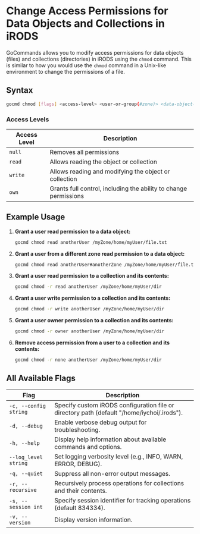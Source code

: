 # Change Access Permissions for Data Objects and Collections in iRODS

GoCommands allows you to modify access permissions for data objects (files) and collections (directories) in iRODS using the `chmod` command. This is similar to how you would use the `chmod` command in a Unix-like environment to change the permissions of a file.


## Syntax
```sh
gocmd chmod [flags] <access-level> <user-or-group(#zone)> <data-object-or-collection>
```

### Access Levels

| Access Level | Description |
|-------------|-------------|
| `null` | Removes all permissions |
| `read` | Allows reading the object or collection |
| `write` | Allows reading and modifying the object or collection |
| `own` | Grants full control, including the ability to change permissions |

## Example Usage

1. **Grant a user read permission to a data object:**
    ```sh
    gocmd chmod read anotherUser /myZone/home/myUser/file.txt
    ```

2. **Grant a user from a different zone read permission to a data object:**
    ```sh
    gocmd chmod read anotherUser#anotherZone /myZone/home/myUser/file.txt
    ```

3. **Grant a user read permission to a collection and its contents:**
    ```sh
    gocmd chmod -r read anotherUser /myZone/home/myUser/dir
    ```

4. **Grant a user write permission to a collection and its contents:**
    ```sh
    gocmd chmod -r write anotherUser /myZone/home/myUser/dir
    ```

5. **Grant a user owner permission to a collection and its contents:**
   ```sh
   gocmd chmod -r owner anotherUser /myZone/home/myUser/dir
   ```

6. **Remove access permission from a user to a collection and its contents:**
   ```sh
   gocmd chmod -r none anotherUser /myZone/home/myUser/dir
   ```

## All Available Flags

| Flag                                | Description                                                                 |
|-------------------------------------|-----------------------------------------------------------------------------|
| `-c, --config string`               | Specify custom iRODS configuration file or directory path (default "/home/iychoi/.irods"). |
| `-d, --debug`                        | Enable verbose debug output for troubleshooting.                           |
| `-h, --help`                         | Display help information about available commands and options.             |
| `--log_level string`                 | Set logging verbosity level (e.g., INFO, WARN, ERROR, DEBUG).              |
| `-q, --quiet`                        | Suppress all non-error output messages.                                    |
| `-r, --recursive`                    | Recursively process operations for collections and their contents.         |
| `-s, --session int`                  | Specify session identifier for tracking operations (default 834334).       |
| `-v, --version`                      | Display version information.                                               |
